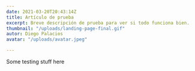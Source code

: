 ```yaml
---
date: 2021-03-20T20:43:14Z
title: Artículo de prueba
excerpt: Breve descripción de prueba para ver si todo funciona bien.
thumbnail: "/uploads/landing-page-final.gif"
autor: Diego Palacios
avatar: "/uploads/avatar.jpeg"

---
```

Some testing stuff here